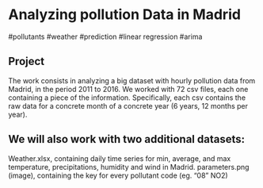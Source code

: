 # Analyzing pollution Data in Madrid
#pollutants #weather #prediction #linear regression #arima


## Project
The work consists in analyzing a big dataset with hourly pollution data from Madrid, in the period 2011 to 2016. We worked with 72 csv files, each one containing a piece of the information. Specifically, each csv contains the raw data for a concrete month of a concrete year (6 years, 12 months per year).

## We will also work with two additional datasets:
Weather.xlsx, containing daily time series for min, average, and max temperature, precipitations, humidity and wind in Madrid.
parameters.png (image), containing the key for every pollutant code (eg. “08” NO2)
